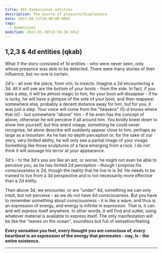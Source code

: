 ```yaml
---
title: 4th dimensional entities
description: The Source of pleasure/displeasure
date: 2021-08-21T16:00:00.000Z
tags:
  - dimensions
modified: 2022-01-30T19:58:30.581Z
---
```


## 1,2,3 & 4d entities (qkab)

What if the story consisted of 1d entities - who were never seen, only whose presence was able to be detected. There were many stories of their influence, but no-one is certain.

2d's - all over the place, from virii, to insects. Imagine a 2d encountering a 3d. All it will see are the bottom of your boots - from the side. In fact, if you take a step, it will be almost magic to him, for your boot will dissapear - if he is lucky, he will have a glimpse of the sole of your boot, and then reappear somewhere else, probably a decent distance away for him, but for you, it was just a step. Your voice will come from the "heavens" (G-d knows where that is!) - but somewhere "above" him - if he even has the concept of above, otherwise he will percieve it all around him. You kindly kneel down to show him yourself, but this wierd visage, something he could never recognise, let alone describe will suddenly appear close to him, perhaps as large as a mountain. As he has no depth perception or, for the sake of our story, very limited ability, he will only see a partial image of your visage. Something like those sculptures of a face emerging from a rock. I do not think it will assuage his terror at your appearance.

3d's - to the 3d's you are like an ant, or worse, he might not even be able to perceive you, as he has limited 2d perception - though I propose his consciousness is 2d, though the reality that he live in is 3d. He needs to be trained to live from a 3d perspective and is not necessarily more effective than a 2d entity.

Then above 3d, we encounter, or are "under" 4d, something we can only intuit, but not perceive - as we do not have 4d consciousness. But you have to remember something about consciousness - it is like a wave, and thus is an expression of energy, and energy is infinite in expression. That is, it can and will express itself anywhere. In other words, it will find and outlet, using whatever material is available to express itself. The only manifestation will be like the "waves on the ocean", soundless but full of sensation/feeling.

**Every sensation you feel, every thought you are conscious of, every heartbeat is an expression of the energy that permeates - nay, Is - the entire existence.**

---
